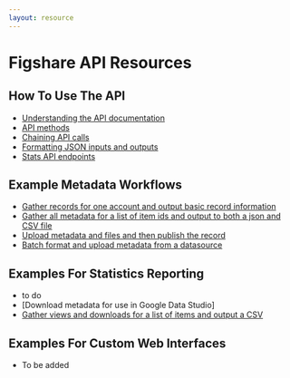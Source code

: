 ```yaml
---
layout: resource
---
```


# Figshare API Resources

## How To Use The API

- [Understanding the API documentation](./understanding-api-documentation.html)
- [API methods](./api-methods.html)
- [Chaining API calls](./chain-api-calls.html)
- [Formatting JSON inputs and outputs](./formatting.html)
- [Stats API endpoints](./statistics-reporting.html)

## Example Metadata Workflows
- [Gather records for one account and output basic record information](./another-page.html)
- [Gather all metadata for a list of item ids and output to both a json and CSV file](./another-page.html)
- [Upload metadata and files and then publish the record](./batch-upload-from-source.html)
- [Batch format and upload metadata from a datasource](./batch-upload-from-source.html)

## Examples For Statistics Reporting
 - to do
 - [Download metadata for use in Google Data Studio]
 - [Gather views and downloads for a list of items and output a CSV](./another-page.html)

## Examples For Custom Web Interfaces
 - To be added
